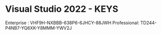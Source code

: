 # Visual Studio 2022 - KEYS
Enterprise :
VHF9H-NXBBB-638P6-6JHCY-88JWH
Professional:
TD244-P4NB7-YQ6XK-Y8MMM-YWV2J
